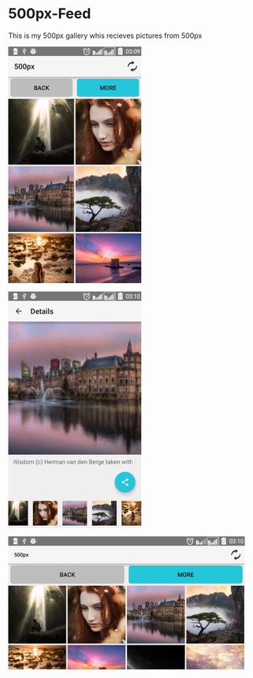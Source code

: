 # 500px-Feed

This is my 500px gallery whis recieves pictures from 500px

![alt tag](https://github.com/ForestFox/500px-Feed/blob/master/screen1.png) 

![alt tag](https://github.com/ForestFox/500px-Feed/blob/master/screen2.png)

![alt tag](https://github.com/ForestFox/500px-Feed/blob/master/screen3.png)
